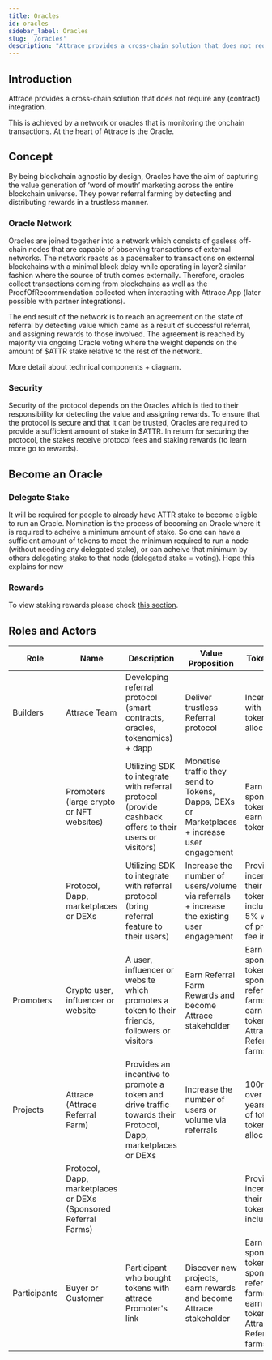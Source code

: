 ```yaml
---
title: Oracles
id: oracles
sidebar_label: Oracles
slug: '/oracles'
description: "Attrace provides a cross-chain solution that does not require any (contract) integration. This is achieved by a network or oracles that is monitoring the onchain transactions. At the heart of Attrace is the Oracle. "
---
```


## Introduction 

Attrace provides a cross-chain solution that does not require any (contract) integration. 

This is achieved by a network or oracles that is monitoring the onchain transactions.
At the heart of Attrace is the Oracle. 


## Concept 

By being blockchain agnostic by design, Oracles have the aim of capturing the value generation of ‘word of mouth’ marketing across the entire blockchain universe. They power referral farming by detecting and distributing rewards in a trustless manner. 

### Oracle Network

Oracles are joined together into a network which consists of gasless off-chain nodes that are capable of observing transactions of external networks. The network reacts as a pacemaker to transactions on external blockchains with a minimal block delay while operating in layer2 similar fashion where the source of truth comes externally. Therefore, oracles collect transactions coming from blockchains as well as the ProofOfRecommendation collected when interacting with Attrace App (later possible with partner integrations).  

The end result of the network is to reach an agreement on the state of referral by detecting value which came as a result of successful referral, and assigning rewards to those involved. The agreement is reached by majority via ongoing Oracle voting where the weight depends on the amount of $ATTR stake relative to the rest of the network. 

More detail about technical components + diagram.  


### Security

Security of the protocol depends on the Oracles which is tied to their responsibility for detecting the value and assigning rewards. To ensure that the protocol is secure and that it can be trusted, Oracles are required to provide a sufficient amount of stake in $ATTR. In return for securing the protocol, the stakes receive protocol fees and staking rewards (to learn more go to rewards).  

## Become an Oracle

### Delegate Stake

It will be required for people to already have ATTR stake to become eligble to run an Oracle. Nomination is the process of becoming an Oracle where it is required to acheive a minimum amount of stake. So one can have a sufficient amount of tokens to meet the minimum required to run a node (without needing any delegated stake), or can acheive that minimum by others delegating stake to that node (delegated stake = voting). Hope this explains for now

### Rewards 

To view staking rewards please check [this section](/guides/referral-farming/rewards).


## Roles and Actors

| Role           | Name        | Description       | Value Proposition | Token Role     |
| -------------- |------------ | ----------------- | ----------------- | -------------- |
| Builders       | Attrace Team | Developing referral protocol (smart contracts, oracles, tokenomics) + dapp | Deliver trustless Referral protocol | Incentivised with ATTR token allocation | 
|                | Promoters (large crypto or NFT websites) | Utilizing SDK to integrate with referral protocol (provide cashback offers to their users or visitors) | Monetise traffic they send to Tokens, Dapps, DEXs or Marketplaces + increase user engagement | Earn sponsored tokens + earn ATTR tokens |
|                | Protocol, Dapp, marketplaces or DEXs | Utilizing SDK to integrate with referral protocol (bring referral feature to their users) | Increase the number of users/volume via referrals + increase the existing user engagement | Provide incentive in their native tokens including 5% worth of protocol fee in ATTR |  
| Promoters      | Crypto user, influencer or website | A user, influencer or website which promotes a token to their friends, followers or visitors  | Earn Referral Farm Rewards and become Attrace stakeholder | Earn sponsored tokens from sponsored referral farms + earn ATTR tokens from Attrace Referral farms |
| Projects | Attrace (Attrace Referral Farm) | Provides an incentive to promote a token and drive traffic towards their Protocol, Dapp, marketplaces or DEXs | Increase the number of users or volume via referrals | 100m ATTR over 2.5 years (10% of total token allocation) |
| | Protocol, Dapp, marketplaces or DEXs (Sponsored Referral Farms) | | | Provide incentive in their native tokens including |
| Participants | Buyer or Customer | Participant who bought tokens with attrace Promoter's link | Discover new projects, earn rewards and become Attrace stakeholder | Earn sponsored tokens from sponsored referral farms + earn ATTR tokens from Attrace Referral farms |

